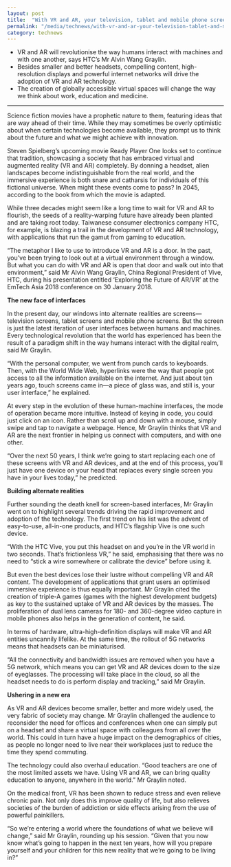 ```yaml
---
layout: post
title:  "With VR and AR, your television, tablet and mobile phone screens may soon go the way of the dinosaur"
permalink: "/media/technews/with-vr-and-ar-your-television-tablet-and-mobile-phone-screens-may-soon-go-the-way-of-the-dinosaur"
category: technews
---
```


- VR and AR will revolutionise the way humans interact with machines and with one another, says HTC’s Mr Alvin Wang Graylin.
- Besides smaller and better headsets, compelling content, high-resolution displays and powerful internet networks will drive the adoption of VR and AR technology.
- The creation of globally accessible virtual spaces will change the way we think about work, education and medicine.

---

Science fiction movies have a prophetic nature to them, featuring ideas that are way ahead of their time. While they may sometimes be overly optimistic about when certain technologies become available, they prompt us to think about the future and what we might achieve with innovation.

Steven Spielberg’s upcoming movie Ready Player One looks set to continue that tradition, showcasing a society that has embraced virtual and augmented reality (VR and AR) completely. By donning a headset, alien landscapes become indistinguishable from the real world, and the immersive experience is both snare and catharsis for individuals of this fictional universe. When might these events come to pass? In 2045, according to the book from which the movie is adapted.

While three decades might seem like a long time to wait for VR and AR to flourish, the seeds of a reality-warping future have already been planted and are taking root today. Taiwanese consumer electronics company HTC, for example, is blazing a trail in the development of VR and AR technology, with applications that run the gamut from gaming to education.

“The metaphor I like to use to introduce VR and AR is a door. In the past, you’ve been trying to look out at a virtual environment through a window. But what you can do with VR and AR is open that door and walk out into that environment,” said Mr Alvin Wang Graylin, China Regional President of Vive, HTC, during his presentation entitled ‘Exploring the Future of AR/VR’ at the EmTech Asia 2018 conference on 30 January 2018.


**The new face of interfaces**

In the present day, our windows into alternate realities are screens—television screens, tablet screens and mobile phone screens. But the screen is just the latest iteration of user interfaces between humans and machines. Every technological revolution that the world has experienced has been the result of a paradigm shift in the way humans interact with the digital realm, said Mr Graylin.

“With the personal computer, we went from punch cards to keyboards. Then, with the World Wide Web, hyperlinks were the way that people got access to all the information available on the internet. And just about ten years ago, touch screens came in—a piece of glass was, and still is, your user interface,” he explained.

At every step in the evolution of these human-machine interfaces, the mode of operation became more intuitive. Instead of keying in code, you could just click on an icon. Rather than scroll up and down with a mouse, simply swipe and tap to navigate a webpage. Hence, Mr Graylin thinks that VR and AR are the next frontier in helping us connect with computers, and with one other.

“Over the next 50 years, I think we’re going to start replacing each one of these screens with VR and AR devices, and at the end of this process, you’ll just have one device on your head that replaces every single screen you have in your lives today,” he predicted.


**Building alternate realities**

 Further sounding the death knell for screen-based interfaces, Mr Graylin went on to highlight several trends driving the rapid improvement and adoption of the technology. The first trend on his list was the advent of easy-to-use, all-in-one products, and HTC’s flagship Vive is one such device. 

“With the HTC Vive, you put this headset on and you’re in the VR world in two seconds. That’s frictionless VR,” he said, emphasising that there was no need to “stick a wire somewhere or calibrate the device” before using it.

But even the best devices lose their lustre without compelling VR and AR content. The development of applications that grant users an optimised immersive experience is thus equally important. Mr Graylin cited the creation of triple-A games (games with the highest development budgets) as key to the sustained uptake of VR and AR devices by the masses. The proliferation of dual lens cameras for 180- and 360-degree video capture in mobile phones also helps in the generation of content, he said.

In terms of hardware, ultra-high-definition displays will make VR and AR entities uncannily lifelike. At the same time, the rollout of 5G networks means that headsets can be miniaturised.

“All the connectivity and bandwidth issues are removed when you have a 5G network, which means you can get VR and AR devices down to the size of eyeglasses. The processing will take place in the cloud, so all the headset needs to do is perform display and tracking,” said Mr Graylin.


**Ushering in a new era**

 As VR and AR devices become smaller, better and more widely used, the very fabric of society may change. Mr Graylin challenged the audience to reconsider the need for offices and conferences when one can simply put on a headset and share a virtual space with colleagues from all over the world. This could in turn have a huge impact on the demographics of cities, as people no longer need to live near their workplaces just to reduce the time they spend commuting.

The technology could also overhaul education. “Good teachers are one of the most limited assets we have. Using VR and AR, we can bring quality education to anyone, anywhere in the world.” Mr Graylin noted.

On the medical front, VR has been shown to reduce stress and even relieve chronic pain. Not only does this improve quality of life, but also relieves societies of the burden of addiction or side effects arising from the use of powerful painkillers.

“So we’re entering a world where the foundations of what we believe will change,” said Mr Graylin, rounding up his session. “Given that you now know what’s going to happen in the next ten years, how will you prepare yourself and your children for this new reality that we’re going to be living in?”
